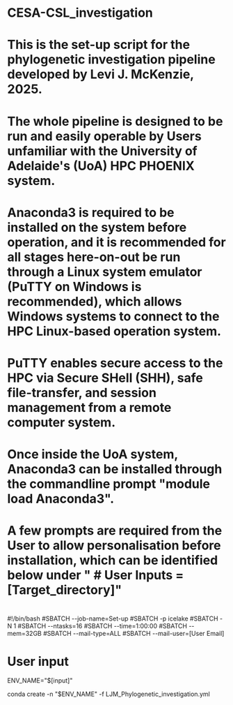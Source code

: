 # CESA-CSL_investigation
# This is the set-up script for the phylogenetic investigation pipeline developed by Levi J. McKenzie, 2025. 
# The whole pipeline is designed to be run and easily operable by Users unfamiliar with the University of Adelaide's (UoA) HPC PHOENIX system.
# Anaconda3 is required to be installed on the system before operation, and it is recommended for all stages here-on-out be run through a Linux system emulator (PuTTY on Windows is recommended), which allows Windows systems to connect to the HPC Linux-based operation system.
# PuTTY enables secure access to the HPC via Secure SHell (SHH), safe file-transfer, and session management from a remote computer system. 
# Once inside the UoA system, Anaconda3 can be installed through the commandline prompt "module load Anaconda3". 
# A few prompts are required from the User to allow personalisation before installation, which can be identified below under " # User Inputs = [Target_directory]"
#

#!/bin/bash
#SBATCH --job-name=Set-up
#SBATCH -p icelake
#SBATCH -N 1
#SBATCH --ntasks=16
#SBATCH --time=1:00:00
#SBATCH --mem=32GB
#SBATCH --mail-type=ALL
#SBATCH --mail-user=[User Email]

# User input
ENV_NAME="$[input]"

conda create -n "$ENV_NAME" -f LJM_Phylogenetic_investigation.yml

